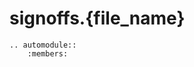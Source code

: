 # signoffs.{file_name}

[//]: # (Collects documentation for all signoffs imports in signoffs.{filename})

```{eval-rst}
.. automodule::
    :members:
```
